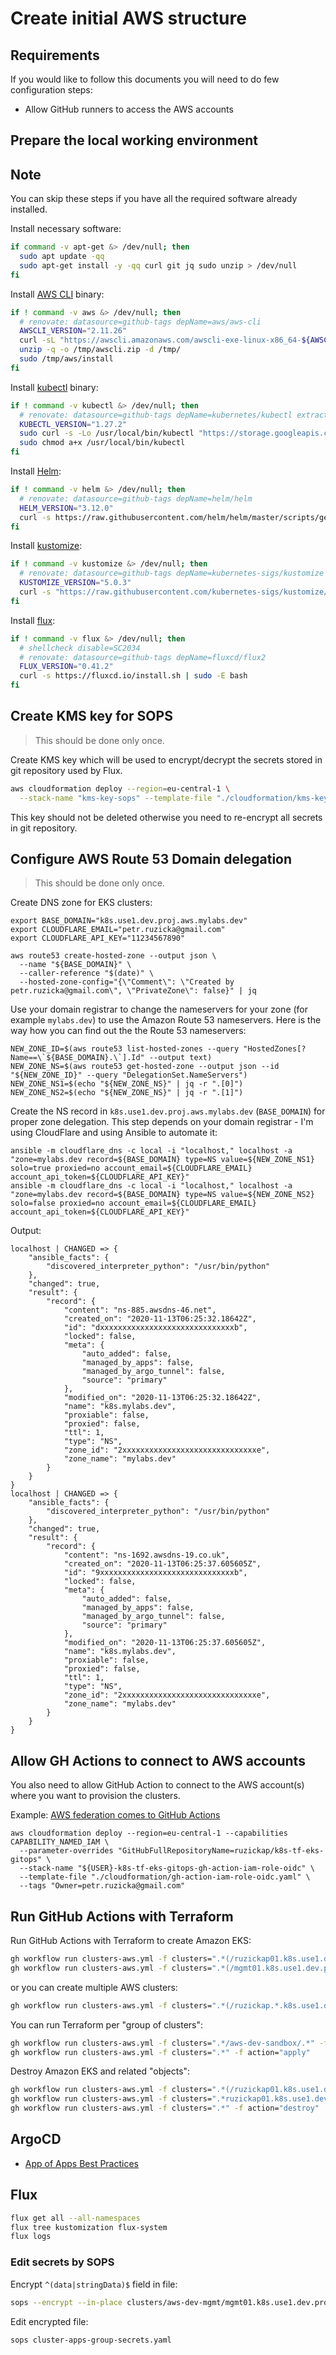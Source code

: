 # Create initial AWS structure

<!-- toc -->

## Requirements

If you would like to follow this documents you will need to do few configuration
steps:

* Allow GitHub runners to access the AWS accounts

## Prepare the local working environment

<aside class="note">

<h1>Note</h1>

You can skip these steps if you have all the required software already
installed.

</aside>

Install necessary software:

```bash
if command -v apt-get &> /dev/null; then
  sudo apt update -qq
  sudo apt-get install -y -qq curl git jq sudo unzip > /dev/null
fi
```

Install [AWS CLI](https://aws.amazon.com/cli/) binary:

```bash
if ! command -v aws &> /dev/null; then
  # renovate: datasource=github-tags depName=aws/aws-cli
  AWSCLI_VERSION="2.11.26"
  curl -sL "https://awscli.amazonaws.com/awscli-exe-linux-x86_64-${AWSCLI_VERSION}.zip" -o "/tmp/awscli.zip"
  unzip -q -o /tmp/awscli.zip -d /tmp/
  sudo /tmp/aws/install
fi
```

Install [kubectl](https://github.com/kubernetes/kubectl) binary:

```bash
if ! command -v kubectl &> /dev/null; then
  # renovate: datasource=github-tags depName=kubernetes/kubectl extractVersion=^kubernetes-(?<version>.+)$
  KUBECTL_VERSION="1.27.2"
  sudo curl -s -Lo /usr/local/bin/kubectl "https://storage.googleapis.com/kubernetes-release/release/v${KUBECTL_VERSION}/bin/$(uname | sed "s/./\L&/g")/amd64/kubectl"
  sudo chmod a+x /usr/local/bin/kubectl
fi
```

Install [Helm](https://helm.sh/):

```bash
if ! command -v helm &> /dev/null; then
  # renovate: datasource=github-tags depName=helm/helm
  HELM_VERSION="3.12.0"
  curl -s https://raw.githubusercontent.com/helm/helm/master/scripts/get | bash -s -- --version "v${HELM_VERSION}"
fi
```

Install [kustomize](https://kustomize.io/):

```bash
if ! command -v kustomize &> /dev/null; then
  # renovate: datasource=github-tags depName=kubernetes-sigs/kustomize extractVersion=^kustomize\/v(?<version>.+)$
  KUSTOMIZE_VERSION="5.0.3"
  curl -s "https://raw.githubusercontent.com/kubernetes-sigs/kustomize/master/hack/install_kustomize.sh" | sudo bash -s "${KUSTOMIZE_VERSION}" /usr/local/bin/
fi
```

Install [flux](https://fluxcd.io/):

```bash
if ! command -v flux &> /dev/null; then
  # shellcheck disable=SC2034
  # renovate: datasource=github-tags depName=fluxcd/flux2
  FLUX_VERSION="0.41.2"
  curl -s https://fluxcd.io/install.sh | sudo -E bash
fi
```

## Create KMS key for SOPS

> This should be done only once.

Create KMS key which will be used to encrypt/decrypt the secrets stored in git
repository used by Flux.

```bash
aws cloudformation deploy --region=eu-central-1 \
  --stack-name "kms-key-sops" --template-file "./cloudformation/kms-key-sops.yaml"
```

This key should not be deleted otherwise you need to re-encrypt all secrets in
git repository.

## Configure AWS Route 53 Domain delegation

> This should be done only once.

Create DNS zone for EKS clusters:

```shell
export BASE_DOMAIN="k8s.use1.dev.proj.aws.mylabs.dev"
export CLOUDFLARE_EMAIL="petr.ruzicka@gmail.com"
export CLOUDFLARE_API_KEY="11234567890"

aws route53 create-hosted-zone --output json \
  --name "${BASE_DOMAIN}" \
  --caller-reference "$(date)" \
  --hosted-zone-config="{\"Comment\": \"Created by petr.ruzicka@gmail.com\", \"PrivateZone\": false}" | jq
```

Use your domain registrar to change the nameservers for your zone (for example
`mylabs.dev`) to use the Amazon Route 53 nameservers. Here is the way how you
can find out the the Route 53 nameservers:

```shell
NEW_ZONE_ID=$(aws route53 list-hosted-zones --query "HostedZones[?Name==\`${BASE_DOMAIN}.\`].Id" --output text)
NEW_ZONE_NS=$(aws route53 get-hosted-zone --output json --id "${NEW_ZONE_ID}" --query "DelegationSet.NameServers")
NEW_ZONE_NS1=$(echo "${NEW_ZONE_NS}" | jq -r ".[0]")
NEW_ZONE_NS2=$(echo "${NEW_ZONE_NS}" | jq -r ".[1]")
```

Create the NS record in `k8s.use1.dev.proj.aws.mylabs.dev` (`BASE_DOMAIN`) for
proper zone delegation. This step depends on your domain registrar - I'm using
CloudFlare and using Ansible to automate it:

```shell
ansible -m cloudflare_dns -c local -i "localhost," localhost -a "zone=mylabs.dev record=${BASE_DOMAIN} type=NS value=${NEW_ZONE_NS1} solo=true proxied=no account_email=${CLOUDFLARE_EMAIL} account_api_token=${CLOUDFLARE_API_KEY}"
ansible -m cloudflare_dns -c local -i "localhost," localhost -a "zone=mylabs.dev record=${BASE_DOMAIN} type=NS value=${NEW_ZONE_NS2} solo=false proxied=no account_email=${CLOUDFLARE_EMAIL} account_api_token=${CLOUDFLARE_API_KEY}"
```

Output:

```text
localhost | CHANGED => {
    "ansible_facts": {
        "discovered_interpreter_python": "/usr/bin/python"
    },
    "changed": true,
    "result": {
        "record": {
            "content": "ns-885.awsdns-46.net",
            "created_on": "2020-11-13T06:25:32.18642Z",
            "id": "dxxxxxxxxxxxxxxxxxxxxxxxxxxxxxxb",
            "locked": false,
            "meta": {
                "auto_added": false,
                "managed_by_apps": false,
                "managed_by_argo_tunnel": false,
                "source": "primary"
            },
            "modified_on": "2020-11-13T06:25:32.18642Z",
            "name": "k8s.mylabs.dev",
            "proxiable": false,
            "proxied": false,
            "ttl": 1,
            "type": "NS",
            "zone_id": "2xxxxxxxxxxxxxxxxxxxxxxxxxxxxxxe",
            "zone_name": "mylabs.dev"
        }
    }
}
localhost | CHANGED => {
    "ansible_facts": {
        "discovered_interpreter_python": "/usr/bin/python"
    },
    "changed": true,
    "result": {
        "record": {
            "content": "ns-1692.awsdns-19.co.uk",
            "created_on": "2020-11-13T06:25:37.605605Z",
            "id": "9xxxxxxxxxxxxxxxxxxxxxxxxxxxxxxb",
            "locked": false,
            "meta": {
                "auto_added": false,
                "managed_by_apps": false,
                "managed_by_argo_tunnel": false,
                "source": "primary"
            },
            "modified_on": "2020-11-13T06:25:37.605605Z",
            "name": "k8s.mylabs.dev",
            "proxiable": false,
            "proxied": false,
            "ttl": 1,
            "type": "NS",
            "zone_id": "2xxxxxxxxxxxxxxxxxxxxxxxxxxxxxxe",
            "zone_name": "mylabs.dev"
        }
    }
}
```

## Allow GH Actions to connect to AWS accounts

You also need to allow GitHub Action to connect to the AWS account(s) where you
want to provision the clusters.

Example: [AWS federation comes to GitHub Actions](https://awsteele.com/blog/2021/09/15/aws-federation-comes-to-github-actions.html)

```shell
aws cloudformation deploy --region=eu-central-1 --capabilities CAPABILITY_NAMED_IAM \
  --parameter-overrides "GitHubFullRepositoryName=ruzickap/k8s-tf-eks-gitops" \
  --stack-name "${USER}-k8s-tf-eks-gitops-gh-action-iam-role-oidc" \
  --template-file "./cloudformation/gh-action-iam-role-oidc.yaml" \
  --tags "Owner=petr.ruzicka@gmail.com"
```

## Run GitHub Actions with Terraform

Run GitHub Actions with Terraform to create Amazon EKS:

```bash
gh workflow run clusters-aws.yml -f clusters=".*(/ruzickap01.k8s.use1.dev.proj.aws.mylabs.dev$).*" -f action="apply"
gh workflow run clusters-aws.yml -f clusters=".*(/mgmt01.k8s.use1.dev.proj.aws.mylabs.dev$).*" -f action="apply"
```

or you can create multiple AWS clusters:

```bash
gh workflow run clusters-aws.yml -f clusters=".*(/ruzickap.*.k8s.use1.dev.proj.aws.mylabs.dev$|/mgmt01.k8s.use1.dev.proj.aws.mylabs.dev$).*" -f action="apply"
```

You can run Terraform per "group of clusters":

```bash
gh workflow run clusters-aws.yml -f clusters=".*/aws-dev-sandbox/.*" -f action="apply"
gh workflow run clusters-aws.yml -f clusters=".*" -f action="apply"
```

Destroy Amazon EKS and related "objects":

```bash
gh workflow run clusters-aws.yml -f clusters=".*(/ruzickap01.k8s.use1.dev.proj.aws.mylabs.dev$).*" -f action="destroy"
gh workflow run clusters-aws.yml -f clusters=".*ruzickap01.k8s.use1.dev.proj.aws.mylabs.dev.*" -f action="destroy"
gh workflow run clusters-aws.yml -f clusters=".*" -f action="destroy"
```

## ArgoCD

* [App of Apps Best Practices](https://medium.com/dzerolabs/turbocharge-argocd-with-app-of-apps-pattern-and-kustomized-helm-ea4993190e7c)

## Flux

```bash
flux get all --all-namespaces
flux tree kustomization flux-system
flux logs
```

### Edit secrets by SOPS

Encrypt `^(data|stringData)$` field in file:

```bash
sops --encrypt --in-place clusters/aws-dev-mgmt/mgmt01.k8s.use1.dev.proj.aws.mylabs.dev/flux/cluster-apps-secrets.yaml
```

Edit encrypted file:

```bash
sops cluster-apps-group-secrets.yaml
```
